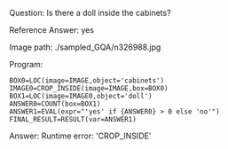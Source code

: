 Question: Is there a doll inside the cabinets?

Reference Answer: yes

Image path: ./sampled_GQA/n326988.jpg

Program:

```
BOX0=LOC(image=IMAGE,object='cabinets')
IMAGE0=CROP_INSIDE(image=IMAGE,box=BOX0)
BOX1=LOC(image=IMAGE0,object='doll')
ANSWER0=COUNT(box=BOX1)
ANSWER1=EVAL(expr="'yes' if {ANSWER0} > 0 else 'no'")
FINAL_RESULT=RESULT(var=ANSWER1)
```
Answer: Runtime error: 'CROP_INSIDE'

